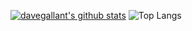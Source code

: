 [![davegallant's github stats](https://github-readme-stats.vercel.app/api?username=davegallant)](https://github.com/anuraghazra/github-readme-stats)
![Top Langs](https://github-readme-stats.vercel.app/api/top-langs/?username=davegallant&layout=compact)
